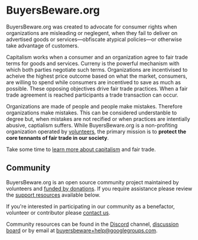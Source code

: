 # BuyersBeware.org

BuyersBeware.org was created to advocate for consumer rights when organizations are misleading or neglegent, when they fail to deliver on advertised goods or services—obfiscate atypical policies—or otherwise take advantage of customers.

Capitalism works when a consumer and an organization agree to fair trade terms for goods and services. Curreny is the powerful mechanism with which both parties negotiate such terms. Organizations are incentivised to acheive the highest price outcome based on what the market, consumers, are willing to spend while consumers are incentived to save as much as possible. These opposing objectives drive fair trade practices. When a fair trade agreement is reached participants a trade transaction can occur.

Organizations are made of people and people make mistakes. Therefore organizations make mistakes. This can be considered understanble to degree but, when mistakes are not recified or when practices are intentially abusive, captialism suffers. While BuyersBeware.org is a non-profiting organization operated by [volunteers](#community), the primary mission is to **protect the core tennants of fair trade in our society**.

Take some time to [learn more about capitalism](https://en.wikipedia.org/wiki/Capitalism) and fair trade.

## Community

BuyersBeware.org is an open source community project maintained by volunteers and [funded by donations](). If you require assistance please review the [support resources](#support) available below.

If you're interested in participating in our community as a benefactor, volunteer or contributor please [contact us](mailto:buyersbeware+support@googlegroups.com).

Community resources can be found in the [Discord]() channel, [discussion board]() or by email at <buyersbeware+help@googlegroups.com>.

